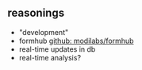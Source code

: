 reasonings
----------
* "development"
* formhub [github: modilabs/formhub](http://github.com/modilabs/formhub)
* real-time updates in db
* real-time analysis?
